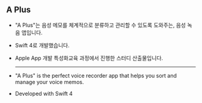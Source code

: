## A Plus

- "A Plus"는 음성 메모를 체계적으로 분류하고 관리할 수 있도록 도와주는, 음성 녹음 앱입니다.

- Swift 4로 개발했습니다.

- Apple App 개발 특성화교육 과정에서 진행한 스터디 산출물입니다.

  ---

- "A Plus" is the perfect voice recorder app that helps you sort and manage your voice memos.

- Developed with Swift 4